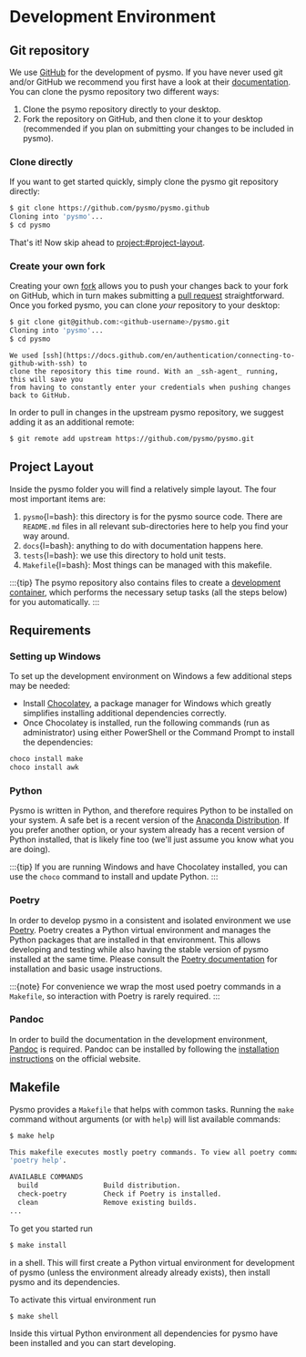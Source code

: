# Development Environment

## Git repository

We use [GitHub](https://github.com) for the development of pysmo. If you have never used
git and/or GitHub we recommend you first have a look at their
[documentation](https://docs.github.com/en/get-started). You can clone the pysmo
repository two different ways:

1. Clone the psymo repository directly to your desktop.
2. Fork the repository on GitHub, and then clone it to your desktop (recommended if
   you plan on submitting your changes to be included in pysmo).


### Clone directly

If you want to get started quickly, simply clone the pysmo git repository directly:

```bash
$ git clone https://github.com/pysmo/pysmo.github
Cloning into 'pysmo'...
$ cd pysmo
```

That's it! Now skip ahead to <project:#project-layout>.

### Create your own fork

Creating your own [fork](https://docs.github.com/en/get-started/quickstart/fork-a-repo)
allows you to push your changes back to your fork on GitHub, which in turn makes
submitting a [pull request](https://docs.github.com/en/pull-requests)
straightforward. Once you forked pysmo, you can clone _your_ repository to your desktop:

```bash
$ git clone git@github.com:<github-username>/pysmo.git
Cloning into 'pysmo'...
$ cd pysmo
```

```{note}
We used [ssh](https://docs.github.com/en/authentication/connecting-to-github-with-ssh) to
clone the repository this time round. With an _ssh-agent_ running, this will save you
from having to constantly enter your credentials when pushing changes back to GitHub.
```

In order to pull in changes in the upstream pysmo repository, we suggest adding it as
an additional remote:

```bash
$ git remote add upstream https://github.com/pysmo/pysmo.git
```

## Project Layout

Inside the pysmo folder you will find a relatively simple layout. The four most important
items are:

1. `pysmo`{l=bash}: this directory is for the pysmo source code. There are `README.md`
  files in all relevant sub-directories here to help you find your way around.
2. `docs`{l=bash}: anything to do with documentation happens here.
3. `tests`{l=bash}: we use this directory to hold unit tests.
4. `Makefile`{l=bash}: Most things can be managed with this makefile.

:::{tip}
The psymo repository also contains files to create a
[development container](https://containers.dev/), which performs the necessary setup
tasks (all the steps below) for you automatically.
:::



## Requirements

### Setting up Windows

To set up the development environment on Windows a few additional steps may be needed:
* Install [Chocolatey](https://chocolatey.org/install#individual), a package manager for
  Windows which greatly simplifies installing additional dependencies correctly.
* Once Chocolatey is installed, run the following commands (run as administrator) using
  either PowerShell or the Command Prompt to install the dependencies:
```powershell
choco install make
choco install awk
```

### Python

Pysmo is written in Python, and therefore requires Python to be installed on your system.
A safe bet is a recent version of the
[Anaconda Distribution](https://www.anaconda.com/download). If you prefer another option,
or your system already has a recent version of Python installed, that is likely fine too
(we'll just assume you know what you are doing).

:::{tip}
If you are running Windows and have Chocolatey installed, you can use the `choco` command
to install and update Python.
:::

### Poetry

In order to develop pysmo in a consistent and isolated environment we use
[Poetry](https://python-poetry.org). Poetry creates a Python virtual environment and
manages the Python packages that are installed in that environment. This allows
developing and testing while also having the stable version of pysmo installed at the
same time. Please consult the [Poetry documentation](https://python-poetry.org/docs) for
installation and basic usage instructions.

:::{note}
For convenience we wrap the most used poetry commands in a `Makefile`, so interaction
with Poetry is rarely required.
:::

### Pandoc

In order to build the documentation in the development environment,
[Pandoc](https://pandoc.org/index.html) is required. Pandoc can be installed by following
the [installation instructions](https://pandoc.org/installing.html) on the official
website. 

## Makefile

Pysmo provides a `Makefile` that helps with common tasks. Running the `make` command
without arguments (or with `help`) will list available commands:

```bash
$ make help

This makefile executes mostly poetry commands. To view all poetry commands availabile run
'poetry help'.

AVAILABLE COMMANDS
  build                Build distribution.
  check-poetry         Check if Poetry is installed.
  clean                Remove existing builds.
...
```

To get you started run

```bash
$ make install
```

in a shell. This will first create a Python virtual environment for development of pysmo
(unless the environment already already exists), then install pysmo and its dependencies.

To activate this virtual environment run

```bash
$ make shell
```

Inside this virtual Python environment all dependencies for pysmo have been installed and
you can start developing.
